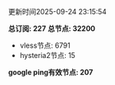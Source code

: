 更新时间2025-09-24 23:15:54

**总订阅: 227**
**总节点: 32200**
- vless节点: 6791
- hysteria2节点: 15

**google ping有效节点: 207**

